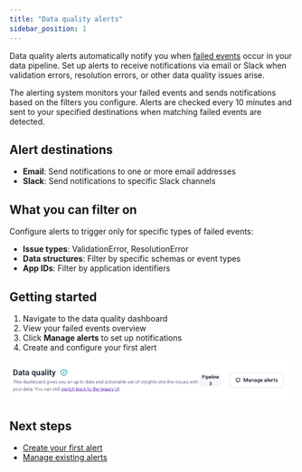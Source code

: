 ```yaml
---
title: "Data quality alerts"
sidebar_position: 1
---
```


Data quality alerts automatically notify you when [failed events](/docs/fundamentals/failed-events/index.md) occur in your data pipeline. Set up alerts to receive notifications via email or Slack when validation errors, resolution errors, or other data quality issues arise.


The alerting system monitors your failed events and sends notifications based on the filters you configure. Alerts are checked every 10 minutes and sent to your specified destinations when matching failed events are detected.

## Alert destinations

- **Email**: Send notifications to one or more email addresses
- **Slack**: Send notifications to specific Slack channels

## What you can filter on

Configure alerts to trigger only for specific types of failed events:

- **Issue types**: ValidationError, ResolutionError
- **Data structures**: Filter by specific schemas or event types
- **App IDs**: Filter by application identifiers

## Getting started

1. Navigate to the data quality dashboard
2. View your failed events overview
3. Click **Manage alerts** to set up notifications
4. Create and configure your first alert

![Data Quality Dashboard overview](images/dq_manage_alerts_button.png)

## Next steps

- [Create your first alert](/docs/data-product-studio/data-quality/failed-events/monitoring-failed-events/alerts/data-quality-alerts/creating-alerts/index.md)
- [Manage existing alerts](/docs/data-product-studio/data-quality/failed-events/monitoring-failed-events/alerts/data-quality-alerts/managing-alerts/index.md)
